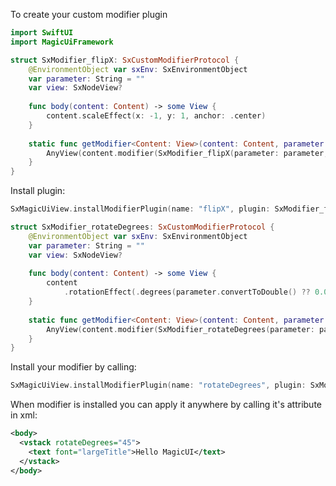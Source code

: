 To create your custom modifier plugin

```swift
import SwiftUI
import MagicUiFramework

struct SxModifier_flipX: SxCustomModifierProtocol {
    @EnvironmentObject var sxEnv: SxEnvironmentObject
    var parameter: String = ""
    var view: SxNodeView?
    
    func body(content: Content) -> some View {
        content.scaleEffect(x: -1, y: 1, anchor: .center)
    }
        
    static func getModifier<Content: View>(content: Content, parameter: String, view: SxNodeView?) -> AnyView {
        AnyView(content.modifier(SxModifier_flipX(parameter: parameter, view: view)))
    }
}
```

Install plugin:
```swift
SxMagicUiView.installModifierPlugin(name: "flipX", plugin: SxModifier_flipX.self)
```

```swift
struct SxModifier_rotateDegrees: SxCustomModifierProtocol {
    @EnvironmentObject var sxEnv: SxEnvironmentObject
    var parameter: String = ""
    var view: SxNodeView?
    
    func body(content: Content) -> some View {
        content
            .rotationEffect(.degrees(parameter.convertToDouble() ?? 0.0), anchor: .center)
    }
        
    static func getModifier<Content: View>(content: Content, parameter: String, view: SxNodeView?) -> AnyView {
        AnyView(content.modifier(SxModifier_rotateDegrees(parameter: parameter, view: view)))
    }
}
```

Install your modifier by calling:

```swift
SxMagicUiView.installModifierPlugin(name: "rotateDegrees", plugin: SxModifier_rotateDegrees.self)
```

When modifier is installed you can apply it anywhere by calling it's attribute in xml:

```xml
<body>
  <vstack rotateDegrees="45">
    <text font="largeTitle">Hello MagicUI</text>
  </vstack>
</body>
```

